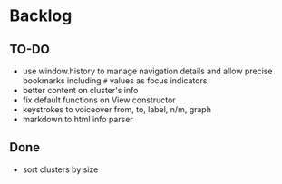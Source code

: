 # Backlog

## TO-DO

* use window.history to manage navigation details and allow precise bookmarks including `#` values as focus indicators
* better content on cluster's info
* fix default functions on View constructor
* keystrokes to voiceover from, to, label, n/m, graph
* markdown to html info parser

## Done

* sort clusters by size
